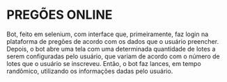 # PREGÕES ONLINE
Bot, feito em selenium, com interface que, primeiramente, faz login na plataforma de pregões de acordo com os dados que o usuário preencher. Depois, o bot abre uma tela com uma determinada quantidade de lotes a serem configuradas pelo usuário, que variam de acordo com o número de lotes que o usuário se inscreveu. Então, o bot faz lances, em tempo randômico, utilizando os informações dadas pelo usuário.
